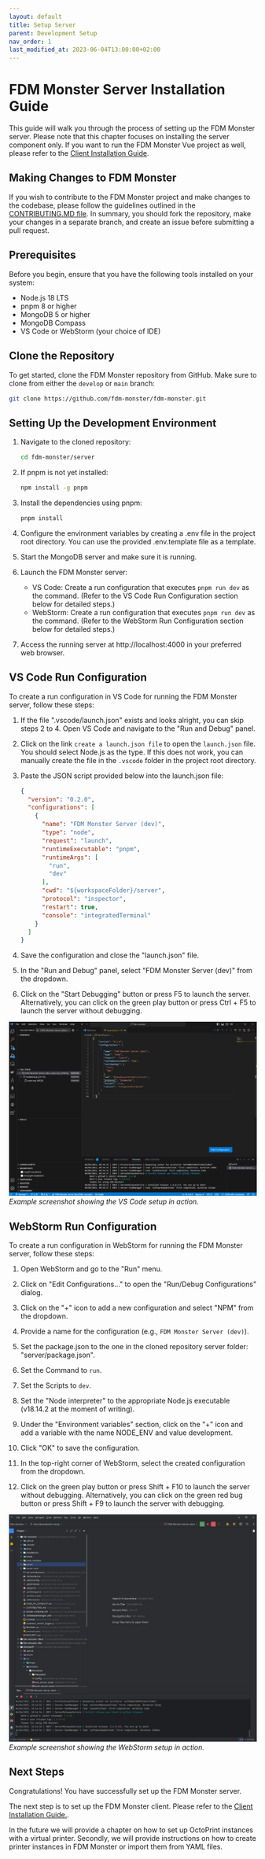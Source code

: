 ```yaml
---
layout: default
title: Setup Server
parent: Development Setup
nav_order: 1
last_modified_at: 2023-06-04T13:00:00+02:00
---
```


# FDM Monster Server Installation Guide

This guide will walk you through the process of setting up the FDM Monster server.
Please note that this chapter focuses on installing the server component only.
If you want to run the FDM Monster Vue project as well, please refer to
the [Client Installation Guide](./setup_client.md).

## Making Changes to FDM Monster

If you wish to contribute to the FDM Monster project and make changes to the codebase,
please follow the guidelines outlined in
the [CONTRIBUTING.MD file](https://github.com/fdm-monster/fdm-monster/blob/develop/CONTRIBUTING.md).
In summary, you should fork the repository, make your changes in a separate branch,
and create an issue before submitting a pull request.

## Prerequisites

Before you begin, ensure that you have the following tools installed on your system:

- Node.js 18 LTS
- pnpm 8 or higher
- MongoDB 5 or higher
- MongoDB Compass
- VS Code or WebStorm (your choice of IDE)

## Clone the Repository

To get started, clone the FDM Monster repository from GitHub. Make sure to clone from either the `develop` or `main`
branch:

```bash
git clone https://github.com/fdm-monster/fdm-monster.git
```

## Setting Up the Development Environment

1) Navigate to the cloned repository:
    ```bash
    cd fdm-monster/server
    ```
   
2) If pnpm is not yet installed:
   ```bash
   npm install -g pnpm
   ```
      
3) Install the dependencies using pnpm:
   ```bash
   pnpm install
   ```
  
4) Configure the environment variables by creating a .env file in the project root directory.
   You can use the provided .env.template file as a template.

5) Start the MongoDB server and make sure it is running.

6) Launch the FDM Monster server:
    - VS Code: Create a run configuration that executes `pnpm run dev` as the command. (Refer to the VS Code Run
      Configuration section below for detailed steps.)
    - WebStorm: Create a run configuration that executes `pnpm run dev` as the command. (Refer to the WebStorm
      Run Configuration section below for detailed steps.)

7) Access the running server at http://localhost:4000 in your preferred web browser.

## VS Code Run Configuration

To create a run configuration in VS Code for running the FDM Monster server, follow these steps:

1) If the file ".vscode/launch.json" exists and looks alright, you can skip steps 2 to 4. Open VS Code and navigate to the "Run and Debug" panel.

2) Click on the link `create a launch.json file` to open the `launch.json` file. You should select Node.js as the type.
   If this does not work, you can manually create the file in the `.vscode` folder in the project root directory.

3) Paste the JSON script provided below into the launch.json file:
   ```json
   {
     "version": "0.2.0",
     "configurations": [
       {
         "name": "FDM Monster Server (dev)",
         "type": "node",
         "request": "launch",
         "runtimeExecutable": "pnpm",
         "runtimeArgs": [
           "run",
           "dev"
         ],
         "cwd": "${workspaceFolder}/server",
         "protocol": "inspector",
         "restart": true,
         "console": "integratedTerminal"
       }
     ]
   }
   ```

4) Save the configuration and close the "launch.json" file.

5) In the "Run and Debug" panel, select "FDM Monster Server (dev)" from the dropdown.

6) Click on the "Start Debugging" button or press F5 to launch the server. Alternatively, you can click on the green
   play button or press Ctrl + F5 to launch the server without debugging.

![VS Code Run Configuration](../images/vscode-server-running.png)
_Example screenshot showing the VS Code setup in action._

## WebStorm Run Configuration

To create a run configuration in WebStorm for running the FDM Monster server, follow these steps:

1) Open WebStorm and go to the "Run" menu.

2) Click on "Edit Configurations..." to open the "Run/Debug Configurations" dialog.

3) Click on the "+" icon to add a new configuration and select "NPM" from the dropdown.

4) Provide a name for the configuration (e.g., `FDM Monster Server (dev)`).

5) Set the package.json to the one in the cloned repository server folder: "server/package.json".

6) Set the Command to `run`.

7) Set the Scripts to `dev`.

8) Set the "Node interpreter" to the appropriate Node.js executable (v18.14.2 at the moment of writing).

9) Under the "Environment variables" section, click on the "+" icon and add a variable with the name NODE_ENV and value
   development.

10) Click "OK" to save the configuration.

11) In the top-right corner of WebStorm, select the created configuration from the dropdown.

12) Click on the green play button or press Shift + F10 to launch the server without debugging. Alternatively, you can click on the green
    red bug button or press Shift + F9 to launch the server with debugging.

![WebStorm Run Configuration](../images/webstorm-server-running.png)
_Example screenshot showing the WebStorm setup in action._

## Next Steps

Congratulations! You have successfully set up the FDM Monster server.

The next step is to set up the FDM Monster client. Please refer to the [Client Installation Guide.](./setup_client.md).

In the future we will provide a chapter on how to set up OctoPrint instances with a virtual printer.
Secondly, we will provide instructions on how to create printer instances in FDM Monster or import them from YAML files.

[//]: # (In the next chapter, we will explain how to set up virtual OctoPrint instances with Docker.)

[//]: # (Stay tuned for further instructions on creating printer instances in FDM Monster)

[//]: # (using either YAML import or the client printer create dialog.)

